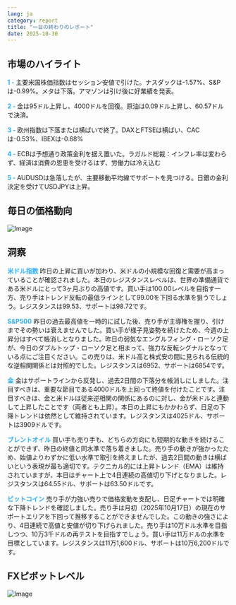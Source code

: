 ```yaml
---
lang: ja
category: report
title: "一日の終わりのレポート"
date: 2025-10-30
---
```



<h2>市場のハイライト</h2>
<strong style="color: #2caef7;">1 - </strong> 主要米国株価指数はセッション安値で引けた。ナスダックは-1.57%、S&Pは-0.99%。メタは下落。アマゾンは引け後に好業績を発表。

<strong style="color: #2caef7;">2 - </strong> 金は95ドル上昇し、4000ドルを回復。原油は0.09ドル上昇し、60.57ドルで決済。

<strong style="color: #2caef7;">3 - </strong> 欧州指数は下落または横ばいで終了。DAXとFTSEは横ばい、CACは-0.53%、IBEXは-0.68%

<strong style="color: #2caef7;">4 - </strong> ECBは予想通り政策金利を据え置いた。ラガルド総裁：インフレ率は変わらず、経済は消費の恩恵を受けるはず、労働力は冷え込む


<strong style="color: #2caef7;">5 - </strong> AUDUSDは急落したが、主要移動平均線でサポートを見つける。日銀の金利決定を受けてUSDJPYは上昇。



<h2>毎日の価格動向</h2>
<img src="https://markleighedu.github.io/img/Oct-2025/30-Oct-2025/price.jpg" alt="Image"/>

<h2>洞察</h2>
<strong style="color: #2caef7;">米ドル指数</strong> 昨日の上昇に買いが加わり、米ドルの小規模な回復と需要が高まっていることが確認されました。本日のレジスタンスレベルは、世界の準備通貨である米ドルにとって3ヶ月ぶりの高値です。買い手は100.00レベルを目指す一方、売り手はトレンド反転の最低ラインとして99.00を下回る水準を狙うでしょう。レジスタンスは99.53、サポートは98.72です。

<strong style="color: #2caef7;">S&P500</strong> 昨日の過去最高値を一時的に試した後、売り手が主導権を握り、引けまでその勢いは衰えませんでした。買い手が様子見姿勢を続けたため、今週の上昇分はすべて帳消しとなりました。昨日の弱気なエングルフィング・ローソク足が、今日のダブルトップ・ローソク足と相まって、強力な反転シグナルとなっている点にご注目ください。この売りは、米ドル高と株式安の間に見られる伝統的な逆相関関係とは対照的でした。レジスタンスは6952、サポートは6854です。

<strong style="color: #2caef7;">金</strong> 金はサポートラインから反発し、過去2日間の下落分を帳消しにしました。注目すべきは、重要な節目である4000ドルを上回って終値を付けたことです。注目すべきは、金と米ドルは従来逆相関の関係にあるのに対し、金が米ドルと連動して上昇したことです（両者とも上昇）。本日の上昇にもかかわらず、日足の下降トレンドは依然として維持されています。レジスタンスは4025ドル、サポートは3909ドルです。

<strong style="color: #2caef7;">ブレントオイル</strong> 買い手も売り手も、どちらの方向にも短期的な動きを続けることができず、昨日の終値と同水準で落ち着きました。売り手の動きが強かったため、始値よりわずかに低い水準で取引を終えましたが、過去2日間の動きは横ばいという表現が最も適切です。テクニカル的には上昇トレンド（EMA）は維持されていますが、本日はチャート上で4日連続の高値切り下げとなりました。レジスタンスは64.55ドル、サポートは63.50ドルです。

<strong style="color: #2caef7;">ビットコイン</strong> 売り手が力強い売りで価格変動を支配し、日足チャートでは明確な下降トレンドを確認しました。売り手は月初（2025年10月17日）の現在のサポートエリアを下回って推移することができませんでした。この動きの強さにより、4日連続で高値と安値が切り下げられました。売り手は10万ドル水準を目指しつつ、10万3千ドルの再テストを目指すでしょう。買い手は11万ドルの水準を目標としています。レジスタンスは11万1,600ドル、サポートは10万6,200ドルです。



<h2>FXピボットレベル</h2>
<img src="https://markleighedu.github.io/img/Oct-2025/30-Oct-2025/pivot.jpg" alt="Image"/>